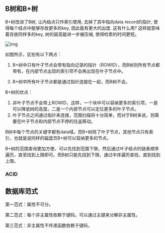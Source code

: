 ## B树和B+树

 B+树改进了B树, 让内结点只作索引使用, 去掉了其中指向data record的指针, 使得每个结点中能够存放更多的key, 因此能有更大的出度. 这有什么用? 这样就意味着存放同样多的key, 树的层高能进一步被压缩, 使得检索的时间更短。



![img](https://images2015.cnblogs.com/blog/576154/201609/576154-20160907130956629-1833512478.png)

 

如图所示，区别有以下两点：

1. B+树中只有叶子节点会带有指向记录的指针（ROWID），而B树则所有节点都带有，在内部节点出现的索引项不会再出现在叶子节点中。

2. B+树中所有叶子节点都是通过指针连接在一起，而B树不会。



B+树的优点：

1. 非叶子节点不会带上ROWID，这样，一个块中可以容纳更多的索引项，一是可以降低树的高度。二是一个内部节点可以定位更多的叶子节点。
2. 叶子节点之间通过指针来连接，范围扫描将十分简单，而对于B树来说，则需要在叶子节点和内部节点不停的往返移动。



B树中每个节点的关键字都有data域，而B+树除了叶子节点，其他节点只有索引，也就是说同样的磁盘页B+树可以容纳更多的节点。

B+树的范围查询更加方便，可以先找到范围下限，然后通过叶子结点的链表顺序遍历，直至找到上限即可。而B树只能先找到下限，通过中序遍历查找，直到找到上限。

### ACID



## 数据库范式

第一范式：属性不可分。

第二范式：每个非主属性依赖于键码。可以通过主键来分解非主属性。

第三范式：非主属性不传递函数依赖于键码，	
